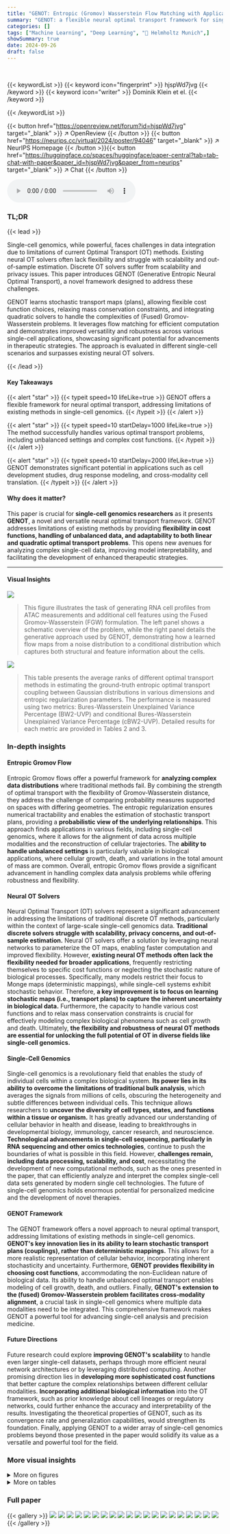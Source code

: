 ```yaml
---
title: "GENOT: Entropic (Gromov) Wasserstein Flow Matching with Applications to Single-Cell Genomics"
summary: "GENOT: a flexible neural optimal transport framework for single-cell genomics, enabling stochastic map learning with any cost function, handling unbalanced data, and tackling complex (Fused) Gromov-Wa..."
categories: []
tags: ["Machine Learning", "Deep Learning", "🏢 Helmholtz Munich",]
showSummary: true
date: 2024-09-26
draft: false
---
```


<br>

{{< keywordList >}}
{{< keyword icon="fingerprint" >}} hjspWd7jvg {{< /keyword >}}
{{< keyword icon="writer" >}} Dominik Klein et el. {{< /keyword >}}
 
{{< /keywordList >}}

{{< button href="https://openreview.net/forum?id=hjspWd7jvg" target="_blank" >}}
↗ OpenReview
{{< /button >}}
{{< button href="https://neurips.cc/virtual/2024/poster/94046" target="_blank" >}}
↗ NeurIPS Homepage
{{< /button >}}{{< button href="https://huggingface.co/spaces/huggingface/paper-central?tab=tab-chat-with-paper&paper_id=hjspWd7jvg&paper_from=neurips" target="_blank" >}}
↗ Chat
{{< /button >}}



<audio controls>
    <source src="https://ai-paper-reviewer.com/hjspWd7jvg/podcast.wav" type="audio/wav">
    Your browser does not support the audio element.
</audio>


### TL;DR


{{< lead >}}

Single-cell genomics, while powerful, faces challenges in data integration due to limitations of current Optimal Transport (OT) methods. Existing neural OT solvers often lack flexibility and struggle with scalability and out-of-sample estimation. Discrete OT solvers suffer from scalability and privacy issues. This paper introduces GENOT (Generative Entropic Neural Optimal Transport), a novel framework designed to address these challenges. 

GENOT learns stochastic transport maps (plans), allowing flexible cost function choices, relaxing mass conservation constraints, and integrating quadratic solvers to handle the complexities of (Fused) Gromov-Wasserstein problems.  It leverages flow matching for efficient computation and demonstrates improved versatility and robustness across various single-cell applications, showcasing significant potential for advancements in therapeutic strategies.  The approach is evaluated in different single-cell scenarios and surpasses existing neural OT solvers.

{{< /lead >}}


#### Key Takeaways

{{< alert "star" >}}
{{< typeit speed=10 lifeLike=true >}} GENOT offers a flexible framework for neural optimal transport, addressing limitations of existing methods in single-cell genomics. {{< /typeit >}}
{{< /alert >}}

{{< alert "star" >}}
{{< typeit speed=10 startDelay=1000 lifeLike=true >}} The method successfully handles various optimal transport problems, including unbalanced settings and complex cost functions. {{< /typeit >}}
{{< /alert >}}

{{< alert "star" >}}
{{< typeit speed=10 startDelay=2000 lifeLike=true >}} GENOT demonstrates significant potential in applications such as cell development studies, drug response modeling, and cross-modality cell translation. {{< /typeit >}}
{{< /alert >}}

#### Why does it matter?
This paper is crucial for **single-cell genomics researchers** as it presents **GENOT**, a novel and versatile neural optimal transport framework.  GENOT addresses limitations of existing methods by providing **flexibility in cost functions, handling of unbalanced data, and adaptability to both linear and quadratic optimal transport problems**. This opens new avenues for analyzing complex single-cell data, improving model interpretability, and facilitating the development of enhanced therapeutic strategies.

------
#### Visual Insights



![](https://ai-paper-reviewer.com/hjspWd7jvg/figures_3_1.jpg)

> This figure illustrates the task of generating RNA cell profiles from ATAC measurements and additional cell features using the Fused Gromov-Wasserstein (FGW) formulation.  The left panel shows a schematic overview of the problem, while the right panel details the generative approach used by GENOT, demonstrating how a learned flow maps from a noise distribution to a conditional distribution which captures both structural and feature information about the cells.





![](https://ai-paper-reviewer.com/hjspWd7jvg/tables_6_1.jpg)

> This table presents the average ranks of different optimal transport methods in estimating the ground-truth entropic optimal transport coupling between Gaussian distributions in various dimensions and entropic regularization parameters. The performance is measured using two metrics: Bures-Wasserstein Unexplained Variance Percentage (BW2-UVP) and conditional Bures-Wasserstein Unexplained Variance Percentage (cBW2-UVP).  Detailed results for each metric are provided in Tables 2 and 3.





### In-depth insights


#### Entropic Gromov Flow
Entropic Gromov flows offer a powerful framework for **analyzing complex data distributions** where traditional methods fail.  By combining the strength of optimal transport with the flexibility of Gromov-Wasserstein distance, they address the challenge of comparing probability measures supported on spaces with differing geometries. The entropic regularization ensures numerical tractability and enables the estimation of stochastic transport plans, providing a **probabilistic view of the underlying relationships**. This approach finds applications in various fields, including single-cell genomics, where it allows for the alignment of data across multiple modalities and the reconstruction of cellular trajectories. The **ability to handle unbalanced settings** is particularly valuable in biological applications, where cellular growth, death, and variations in the total amount of mass are common. Overall, entropic Gromov flows provide a significant advancement in handling complex data analysis problems while offering robustness and flexibility.

#### Neural OT Solvers
Neural Optimal Transport (OT) solvers represent a significant advancement in addressing the limitations of traditional discrete OT methods, particularly within the context of large-scale single-cell genomics data.  **Traditional discrete solvers struggle with scalability, privacy concerns, and out-of-sample estimation.**  Neural OT solvers offer a solution by leveraging neural networks to parameterize the OT maps, enabling faster computation and improved flexibility.  However, **existing neural OT methods often lack the flexibility needed for broader applications**, frequently restricting themselves to specific cost functions or neglecting the stochastic nature of biological processes.  Specifically, many models restrict their focus to Monge maps (deterministic mappings), while single-cell systems exhibit stochastic behavior.  Therefore, **a key improvement is to focus on learning stochastic maps (i.e., transport plans) to capture the inherent uncertainty in biological data.**  Furthermore, the capacity to handle various cost functions and to relax mass conservation constraints is crucial for effectively modeling complex biological phenomena such as cell growth and death.  Ultimately, **the flexibility and robustness of neural OT methods are essential for unlocking the full potential of OT in diverse fields like single-cell genomics.**

#### Single-Cell Genomics
Single-cell genomics is a revolutionary field that enables the study of individual cells within a complex biological system.  **Its power lies in its ability to overcome the limitations of traditional bulk analysis**, which averages the signals from millions of cells, obscuring the heterogeneity and subtle differences between individual cells. This technique allows researchers to **uncover the diversity of cell types, states, and functions within a tissue or organism.**  It has greatly advanced our understanding of cellular behavior in health and disease, leading to breakthroughs in developmental biology, immunology, cancer research, and neuroscience.  **Technological advancements in single-cell sequencing, particularly in RNA sequencing and other omics technologies**, continue to push the boundaries of what is possible in this field. However, **challenges remain, including data processing, scalability, and cost**,  necessitating the development of new computational methods, such as the ones presented in the paper, that can efficiently analyze and interpret the complex single-cell data sets generated by modern single cell technologies. The future of single-cell genomics holds enormous potential for personalized medicine and the development of novel therapies.

#### GENOT Framework
The GENOT framework offers a novel approach to neural optimal transport, addressing limitations of existing methods in single-cell genomics.  **GENOT's key innovation lies in its ability to learn stochastic transport plans (couplings), rather than deterministic mappings.** This allows for a more realistic representation of cellular behavior, incorporating inherent stochasticity and uncertainty.  Furthermore, **GENOT provides flexibility in choosing cost functions**, accommodating the non-Euclidean nature of biological data.  Its ability to handle unbalanced optimal transport enables modeling of cell growth, death, and outliers.  Finally, **GENOT's extension to the (fused) Gromov-Wasserstein problem facilitates cross-modality alignment**, a crucial task in single-cell genomics where multiple data modalities need to be integrated.  This comprehensive framework makes GENOT a powerful tool for advancing single-cell analysis and precision medicine.

#### Future Directions
Future research could explore **improving GENOT's scalability** to handle even larger single-cell datasets, perhaps through more efficient neural network architectures or by leveraging distributed computing.  Another promising direction lies in **developing more sophisticated cost functions** that better capture the complex relationships between different cellular modalities.  **Incorporating additional biological information** into the OT framework, such as prior knowledge about cell lineages or regulatory networks, could further enhance the accuracy and interpretability of the results. Investigating the theoretical properties of GENOT, such as its convergence rate and generalization capabilities, would strengthen its foundation. Finally, applying GENOT to a wider array of single-cell genomics problems beyond those presented in the paper would solidify its value as a versatile and powerful tool for the field.


### More visual insights

<details>
<summary>More on figures
</summary>


![](https://ai-paper-reviewer.com/hjspWd7jvg/figures_7_1.jpg)

> This figure shows the results of applying GENOT to model cell trajectories. The left panel displays the source cells from the early time points, samples of the conditional distributions learned using GENOT with geodesic and Euclidean distances (projected onto a UMAP), and biological assessments (TSI and CT error). The right panel shows a UMAP colored by the uncertainty score of each source cell, illustrating the uncertainty estimation capability of GENOT.


![](https://ai-paper-reviewer.com/hjspWd7jvg/figures_8_1.jpg)

> This figure demonstrates two key aspects of the proposed GENOT model. The left panel shows the accuracy of the U-GENOT-L model for predicting cellular responses to various cancer drugs under different levels of unbalancedness, showing its robustness.  The right panel illustrates GENOT-Q's ability to map a complex 3D data distribution (Swiss roll) to a 2D one (spiral), successfully minimizing distortion and preserving the structure of the data through a learned quadratic optimal transport coupling. This showcases its effectiveness in handling non-Euclidean data and non-linear mappings.


![](https://ai-paper-reviewer.com/hjspWd7jvg/figures_9_1.jpg)

> This figure presents a benchmark of GENOT-Q against discrete Gromov-Wasserstein for translating between ATAC and RNA modalities.  The left panel shows the performance metrics (FOSCTTM and Sinkhorn divergence) for both l2 and geodesic distance cost functions across different dimensions.  The right panel shows UMAP visualizations comparing GENOT-F (using optimal transport) and a GENOT model trained without optimal transport (randomly mixed cells).  The results demonstrate the effectiveness of GENOT-Q and the importance of optimal transport for accurate cell type clustering.


![](https://ai-paper-reviewer.com/hjspWd7jvg/figures_24_1.jpg)

> This figure compares the performance of GENOT and OT-CFM in learning the optimal transport coupling between two Gaussian mixtures using the Coulomb cost.  The left panel shows the ground truth diagonal coupling, the middle panel shows GENOT's accurate reconstruction of this coupling, and the right panel illustrates OT-CFM's failure to preserve the structure of the mini-batch couplings, highlighting GENOT's superiority.


![](https://ai-paper-reviewer.com/hjspWd7jvg/figures_26_1.jpg)

> This figure shows the impact of batch size on the Bures-Wasserstein Unexplained Variance Percentage (BW2-UVP).  It demonstrates the influence of batch size on the accuracy of the GENOT-L model in approximating entropic optimal transport couplings. The results are compared to a larger batch size (2048, dotted line) for various dimensions and entropy regularization parameters.


![](https://ai-paper-reviewer.com/hjspWd7jvg/figures_27_1.jpg)

> This figure displays the results of an ablation study on the number of samples drawn from the conditional distribution for each source data point.  The study evaluates how well GENOT performs when varying the number of samples used to estimate the conditional distribution. The results are compared to the performance of the model when only one sample per point is used (k=1), as presented in Table 3. The study assesses the impact of this parameter on accuracy, and how well the model performs in different dimensions and with various entropy regularization parameters.


![](https://ai-paper-reviewer.com/hjspWd7jvg/figures_27_2.jpg)

> This figure shows the results of applying GENOT to model cell trajectory in the mouse pancreas.  The left panel shows a UMAP visualization of a source cell and samples from its conditional distributions using two different cost functions (geodesic and Euclidean). The TSI score and CT error (discussed in section C.2 and Figure 9) assess the accuracy of the model's predicted cell trajectory. The right panel shows the same UMAP colored by the uncertainty score (cos-var) for each source cell, indicating the confidence in the predicted trajectory.


![](https://ai-paper-reviewer.com/hjspWd7jvg/figures_28_1.jpg)

> This figure demonstrates the impact of choosing different cost functions on the quality of the generated samples. The left side displays samples from the Ngn3 Low EP population and generated samples using the geodesic cost function and the squared Euclidean distance. The right side shows the proportions of each cell type (alpha, beta, delta, epsilon) that originate from the Ngn3 Low and Ngn3 High populations. The results highlight the superior performance of the geodesic cost function in capturing the underlying biological dynamics.


![](https://ai-paper-reviewer.com/hjspWd7jvg/figures_29_1.jpg)

> This figure shows a schematic of the proposed method GENOT. The left panel illustrates the overall goal: generating RNA cell profiles from ATAC measurements and additional cell features.  This involves mapping between two partially incomparable spaces (ATAC and RNA), using Fused Gromov-Wasserstein (FGW) to handle the structural differences between the spaces while using the cell features as a shared component. The right panel details the approach: GENOT learns a stochastic map, represented as a flow, to transport samples from a noise distribution to the conditional distribution of the target space, allowing the generation of both structural information (RNA) and features.


![](https://ai-paper-reviewer.com/hjspWd7jvg/figures_29_2.jpg)

> This figure compares the performance of U-GENOT-L and SUOT (a baseline method) on learning unbalanced entropic optimal transport plans between Gaussian distributions. The comparison is done across various dimensions, entropy regularization strengths (ε), and unbalancedness parameters (λ).  The results highlight the effectiveness of U-GENOT-L in this challenging task, showcasing its ability to handle unbalanced optimal transport and learn accurate couplings even with varying parameter settings.


![](https://ai-paper-reviewer.com/hjspWd7jvg/figures_30_1.jpg)

> This figure shows the calibration score for the predictions made by GENOT-L on a dataset of cellular responses to 163 cancer drugs. The calibration score measures the agreement between the model's predicted uncertainty and the actual accuracy of its predictions. A calibration score of 1 indicates perfect calibration (high uncertainty for incorrect predictions, low uncertainty for correct predictions).  The figure shows a histogram of the calibration scores for each drug, indicating that the model is well-calibrated for a majority of the drugs, though some drugs exhibit lower calibration scores. This analysis suggests that the model provides reliable uncertainty estimates, which is important for decision-making in single-cell genomics.


![](https://ai-paper-reviewer.com/hjspWd7jvg/figures_30_2.jpg)

> This figure illustrates the task and method of GENOT. The left panel shows the overall task: generating RNA cell profiles from ATAC measurements and additional cell features using Fused Gromov-Wasserstein (FGW). The right panel details the method by showing how GENOT learns a flow from noise to conditional distributions to sample structural and feature information, highlighting this process for a specific example.


![](https://ai-paper-reviewer.com/hjspWd7jvg/figures_31_1.jpg)

> This figure demonstrates the accuracy and versatility of the proposed methods. The left panel shows the accuracy of U-GENOT-L for predicting cellular responses to cancer drugs with varying degrees of unbalancedness, highlighting the model's robustness. The right panel illustrates the ability of GENOT-Q to map complex, non-Euclidean data distributions (a Swiss roll in 3D space) to a simpler space (a spiral in 2D space) while preserving the relationships between data points. The center and right panels provide visualizations of this mapping, showcasing the model's capacity to learn meaningful and accurate relationships between data points, even when the data lies on a non-Euclidean manifold.


![](https://ai-paper-reviewer.com/hjspWd7jvg/figures_31_2.jpg)

> This figure visualizes the influence of the entropy regularization parameter (ε) on the conditional distributions generated by GENOT-Q for a specific task: mapping a 3D Swiss roll to a 2D spiral.  It shows how different values of ε affect the resulting conditional distributions, with higher values leading to more spread out distributions, and how choosing an outer coupling instead of an entropic optimal transport (EOT) coupling impacts the results.  The source distribution and conditioned data points from Figure 3 are also referenced for comparison.


![](https://ai-paper-reviewer.com/hjspWd7jvg/figures_32_1.jpg)

> This figure illustrates the task and methodology of the GENOT model. The left panel describes the task of generating RNA cell profiles from ATAC measurements and additional cell features, leveraging the Fused Gromov-Wasserstein (FGW) formulation to handle the partially incomparable nature of the data. The right panel details the method, showing how the model learns a flow from noise to conditional distributions for each (x, u) pair, allowing for simultaneous sampling of structural information and features.


![](https://ai-paper-reviewer.com/hjspWd7jvg/figures_33_1.jpg)

> The figure compares the results of learning an optimal transport plan using the GENOT-Q model with and without an initialization scheme.  The left panel shows that without initialization, the learned coupling is a mixture of valid transport plans.  The right panel demonstrates that with the initialization scheme, the model successfully learns a single valid transport plan.


![](https://ai-paper-reviewer.com/hjspWd7jvg/figures_34_1.jpg)

> This figure compares the variance of conditional distributions obtained from different optimal transport methods for both simulated Gaussian data and real single-cell data.  It demonstrates that the proposed GENOT method, along with its fused and geodesic cost variants, show lower variance compared to baselines, particularly in the single-cell data.  This suggests improved stability and reliability in real-world applications where data is noisy and high dimensional.


![](https://ai-paper-reviewer.com/hjspWd7jvg/figures_34_2.jpg)

> This figure illustrates the proposed method GENOT for generating RNA cell profiles from ATAC measurements and additional cell features.  The left panel provides a high-level overview of the task, highlighting the use of Fused Gromov-Wasserstein (FGW) to handle the partially incomparable nature of ATAC and RNA data. The right panel details the method's mechanism, showing how a learned flow maps from a noise distribution to a conditional distribution, allowing for the simultaneous sampling of structural and feature information.


![](https://ai-paper-reviewer.com/hjspWd7jvg/figures_35_1.jpg)

> This figure visualizes the unbalanced entropic optimal transport plans learned by U-GENOT-L for different unbalancedness parameters τ, entropy regularization parameters ε, and dimensions. The dotted line represents the outer coupling, while SUOT denotes the method proposed in Yang and Uhler [93].


![](https://ai-paper-reviewer.com/hjspWd7jvg/figures_36_1.jpg)

> This figure compares the performance of GENOT-F and FGW-LR (a linear regression approach for out-of-sample extension of FGW) on the task of modality translation. The comparison is done using FOSCTTM score (measuring the fraction of samples that are mapped more accurately than a random mapping) and Sinkhorn divergence (measuring the distance between probability distributions). The results are shown for different dimensions of input and output spaces (d1/d2/d3) and different settings of the fusion parameter alpha (α = 0.3 and α = 0.7). Each setting uses either a squared Euclidean or geodesic distance as the underlying cost function.


![](https://ai-paper-reviewer.com/hjspWd7jvg/figures_36_2.jpg)

> This figure presents a benchmark comparing GENOT-Q to discrete Gromov-Wasserstein methods for translating between ATAC and RNA spaces.  The left panel shows quantitative results (FOSCTTM score and Sinkhorn divergence) for different cost functions (L2 and geodesic distance), demonstrating GENOT-Q's superior performance. The right panel uses UMAP to visualize the spatial relationships of the translated cells.  The top section shows GENOT-F which clusters cells by type, while the bottom section shows a model trained without optimal transport, resulting in random cell mixing.


![](https://ai-paper-reviewer.com/hjspWd7jvg/figures_37_1.jpg)

> This figure visualizes the result of applying GENOT-F to translate ATAC-seq data (source) to RNA-seq data (target).  The top panel shows the ATAC-seq data, with a single Erythroblast cell highlighted. The bottom panels display the corresponding RNA-seq data, with the left panel showing cell types and the right panel showing the conditional density. The conditional density highlights the areas in the RNA-seq data that are most likely to correspond to the highlighted Erythroblast cell in the ATAC-seq data, demonstrating the accuracy of the GENOT-F model in translating between these two modalities.


![](https://ai-paper-reviewer.com/hjspWd7jvg/figures_38_1.jpg)

> This figure illustrates the core idea of GENOT, showing how it generates RNA cell profiles from ATAC measurements and additional cell features.  It uses the Fused Gromov-Wasserstein (FGW) formulation to handle the partially incomparable spaces of ATAC and RNA data, leveraging cell features as comparable information.  The right panel details the generative process: for each source data point, GENOT learns a flow mapping noise to a conditional distribution that includes both structural (RNA) and feature information.  This is shown for a specific example with 2-dimensional noise and 3-dimensional target space.


![](https://ai-paper-reviewer.com/hjspWd7jvg/figures_38_2.jpg)

> This figure illustrates the task and method of the GENOT model. The left panel shows the task of generating RNA cell profiles from ATAC measurements and an additional cell feature using the Fused Gromov-Wasserstein formulation.  The right panel illustrates the method by showing how, for each (x, u) in the source distribution, a flow is learned from noise to the conditional distribution, allowing for the generation of structural and feature information.


</details>




<details>
<summary>More on tables
</summary>


![](https://ai-paper-reviewer.com/hjspWd7jvg/tables_26_1.jpg)
> This table shows the average ranking of different optimal transport methods across various experiments measuring the quality of the estimated optimal transport coupling using two different metrics, BW2-UVP and cBW2-UVP.  The experiments varied the dimension of the data and the entropy regularization parameter.  GENOT-L consistently achieves the lowest rank (best performance).

![](https://ai-paper-reviewer.com/hjspWd7jvg/tables_26_2.jpg)
> This table presents the average ranking of various methods for estimating optimal transport (OT) couplings in different dimensions and entropy regularization parameters. The ranking is based on two metrics: BW2-UVP and cBW2-UVP. Lower ranks indicate better performance.

![](https://ai-paper-reviewer.com/hjspWd7jvg/tables_27_1.jpg)
> This table presents a comparison of different optimal transport methods on a benchmark dataset. The methods are ranked based on two metrics: Bures-Wasserstein Unexplained Variance Percentage (BW2-UVP) and conditional Bures-Wasserstein Unexplained Variance Percentage (cBW2-UVP).  The results are shown for various dimensions and entropy regularization parameters.  GENOT-L achieves the best overall rank.

![](https://ai-paper-reviewer.com/hjspWd7jvg/tables_37_1.jpg)
> This table presents the results of experiments on modality translation using both U-GENOT-F and discrete unbalanced FGW.  The mean rescaling function value for each cell type (Normoblast, Erythroblast, Proerythroblast, Other) and the FOSCTTM score are reported.  The FOSCTTM score measures the quality of the alignment. Lower values indicate better alignment. The table highlights the superior performance of U-GENOT-F in terms of both rescaling function values and FOSCTTM scores.

![](https://ai-paper-reviewer.com/hjspWd7jvg/tables_38_1.jpg)
> This table presents the results of comparing U-GENOT-F and discrete unbalanced FGW models on a specific task.  It shows the mean rescaling function values (a measure of how much the model adjusts the mass of each cell cluster) for different cell types (Normoblast, Erythroblast, Proerythroblast, Other). The FOSCTTM score, a measure of accuracy, is also provided.  A separate table (Table 5) gives the variances of these results across three different runs to show model stability.

</details>




### Full paper

{{< gallery >}}
<img src="https://ai-paper-reviewer.com/hjspWd7jvg/1.png" class="grid-w50 md:grid-w33 xl:grid-w25" />
<img src="https://ai-paper-reviewer.com/hjspWd7jvg/2.png" class="grid-w50 md:grid-w33 xl:grid-w25" />
<img src="https://ai-paper-reviewer.com/hjspWd7jvg/3.png" class="grid-w50 md:grid-w33 xl:grid-w25" />
<img src="https://ai-paper-reviewer.com/hjspWd7jvg/4.png" class="grid-w50 md:grid-w33 xl:grid-w25" />
<img src="https://ai-paper-reviewer.com/hjspWd7jvg/5.png" class="grid-w50 md:grid-w33 xl:grid-w25" />
<img src="https://ai-paper-reviewer.com/hjspWd7jvg/6.png" class="grid-w50 md:grid-w33 xl:grid-w25" />
<img src="https://ai-paper-reviewer.com/hjspWd7jvg/7.png" class="grid-w50 md:grid-w33 xl:grid-w25" />
<img src="https://ai-paper-reviewer.com/hjspWd7jvg/8.png" class="grid-w50 md:grid-w33 xl:grid-w25" />
<img src="https://ai-paper-reviewer.com/hjspWd7jvg/9.png" class="grid-w50 md:grid-w33 xl:grid-w25" />
<img src="https://ai-paper-reviewer.com/hjspWd7jvg/10.png" class="grid-w50 md:grid-w33 xl:grid-w25" />
<img src="https://ai-paper-reviewer.com/hjspWd7jvg/11.png" class="grid-w50 md:grid-w33 xl:grid-w25" />
<img src="https://ai-paper-reviewer.com/hjspWd7jvg/12.png" class="grid-w50 md:grid-w33 xl:grid-w25" />
<img src="https://ai-paper-reviewer.com/hjspWd7jvg/13.png" class="grid-w50 md:grid-w33 xl:grid-w25" />
<img src="https://ai-paper-reviewer.com/hjspWd7jvg/14.png" class="grid-w50 md:grid-w33 xl:grid-w25" />
<img src="https://ai-paper-reviewer.com/hjspWd7jvg/15.png" class="grid-w50 md:grid-w33 xl:grid-w25" />
<img src="https://ai-paper-reviewer.com/hjspWd7jvg/16.png" class="grid-w50 md:grid-w33 xl:grid-w25" />
<img src="https://ai-paper-reviewer.com/hjspWd7jvg/17.png" class="grid-w50 md:grid-w33 xl:grid-w25" />
<img src="https://ai-paper-reviewer.com/hjspWd7jvg/18.png" class="grid-w50 md:grid-w33 xl:grid-w25" />
<img src="https://ai-paper-reviewer.com/hjspWd7jvg/19.png" class="grid-w50 md:grid-w33 xl:grid-w25" />
<img src="https://ai-paper-reviewer.com/hjspWd7jvg/20.png" class="grid-w50 md:grid-w33 xl:grid-w25" />
{{< /gallery >}}